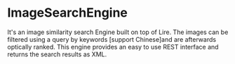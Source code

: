 ImageSearchEngine
=================

It's an image similarity search Engine built on top of Lire.  The images can be filtered using a query by keywords [support Chinese]and  are afterwards optically ranked. This engine provides an easy to use REST  interface and returns the search results as XML.

